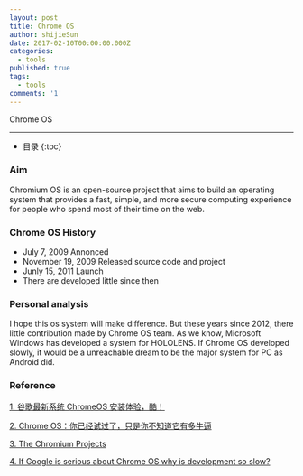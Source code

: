 ```yaml
---
layout: post
title: Chrome OS
author: shijieSun
date: 2017-02-10T00:00:00.000Z
categories:
  - tools
published: true
tags:
  - tools
comments: '1'
---
```


Chrome OS

---

- 目录
{:toc}

### Aim
Chromium OS is an open-source project that aims to build an operating system that provides a fast, simple, and more secure computing experience for people who spend most of their time on the web. 

### Chrome OS History
- July 7, 2009 Annonced
- November 19, 2009 Released source code and project
- Junly 15, 2011 Launch
- There are developed little since then

### Personal analysis
I hope this os system will make difference. But these years since 2012, there little contribution made by Chrome OS team. As we know, Microsoft Windows has developed a system for HOLOLENS. If Chrome OS developed slowly, it would be a unreachable dream to be the major system for PC as Android did.

### Reference
[1. 谷歌最新系统 ChromeOS 安装体验，酷！](https://www.oschina.net/news/38125/chrome-os-experience)

[2. Chrome OS：你已经试过了，只是你不知道它有多牛逼](http://36kr.com/p/177402.html)

[3. The Chromium Projects](http://www.chromium.org/chromium-os)

[4. If Google is serious about Chrome OS why is development so slow?](https://productforums.google.com/forum/#!topic/chromebook-central/o0uMjcv9aaI)
